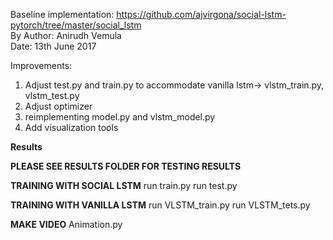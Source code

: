 Baseline implementation: https://github.com/ajvirgona/social-lstm-pytorch/tree/master/social_lstm  
By Author: Anirudh Vemula  
Date: 13th June 2017  

Improvements: 
1. Adjust test.py and train.py to accommodate vanilla lstm-> vlstm_train.py, vlstm_test.py  
2. Adjust optimizer  
3. reimplementing model.py and vlstm_model.py  
4. Add  visualization tools  
              
**Results**

**PLEASE SEE RESULTS FOLDER FOR TESTING RESULTS**


**TRAINING WITH SOCIAL LSTM**
run train.py
run test.py

**TRAINING WITH VANILLA LSTM**
run VLSTM_train.py
run VLSTM_tets.py

**MAKE VIDEO**
Animation.py
